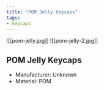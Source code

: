 ```yaml
---
title: "POM Jelly Keycaps"
tags:
- keycaps 
---
```


![[pom-jelly.jpg]]
![[pom-jelly-2.jpg]]

## POM Jelly Keycaps
- Manufacturer: Unknown
- Material: POM